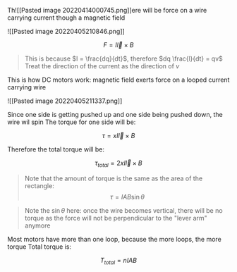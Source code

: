 Th![[Pasted image 20220414000745.png]]ere will be force on a wire carrying current though a magnetic field

![[Pasted image 20220405210846.png]]

$$F = I\vec{l} \times B$$
> This is because $I = \frac{dq}{dt}$, therefore $dq \frac{l}{dt} = qv$ 
> Treat the direction of the current as the direction of $v$

This is how DC motors work: magnetic field exerts force on a looped current carrying wire

![[Pasted image 20220405211337.png]]

Since one side is getting pushed up and one side being pushed down, the wire wil spin
The torque for one side will be:

$$\tau = xI\vec{l} \times B$$

Therefore the total torque will be:

$$\tau_{total} = 2xI\vec{l} \times B$$

> Note that the amount of torque is the same as the area of the rectangle:
> $$\tau = IAB \sin{\theta}$$

> Note the $\sin{\theta}$ here: once the wire becomes vertical, there will be no torque as the force will not be perpendicular to the "lever arm" anymore


Most motors have more than one loop, because the more loops, the more torque
Total torque is:

$$T_{total} = nIAB$$




